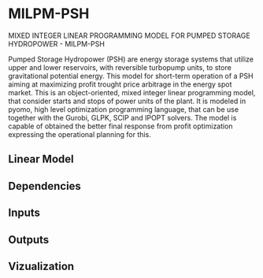 # MILPM-PSH
MIXED INTEGER LINEAR PROGRAMMING MODEL FOR PUMPED STORAGE HYDROPOWER - MILPM-PSH

Pumped Storage Hydropower (PSH) are energy storage systems that utilize upper and lower reservoirs, with reversible turbopump units, to store gravitational potential energy. This model for
short-term operation of a PSH aiming at maximizing profit trought price arbitrage in the energy spot market. 
This is an object-oriented, mixed integer linear programming model, that consider starts and stops of power units of the plant.  It is modeled in pyomo, high level optimization programming
language, that can be use together with the Gurobi, GLPK, SCIP and IPOPT solvers. The model is capable of obtained the better final response from profit optimization expressing the
operational planning for this.

## Linear Model

## Dependencies

## Inputs

## Outputs

## Vizualization
